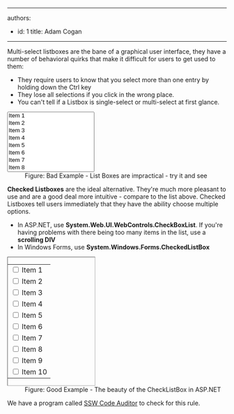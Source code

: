 

---
authors:
  - id: 1
    title: Adam Cogan
---




<span class='intro'> <div>Multi-select listboxes are the bane of a graphical user interface, they have a number of behavioral quirks that make it difficult for users to get used to them&#58;<br></div>
<ul><li>They require users to know that you select more than one entry by holding down the Ctrl key</li>
<li>They lose all selections if you click in the wrong place.</li>
<li>You can't tell if a Listbox is single-select or multi-select at first glance.</li></ul>
 </span>

<dl class="badImage"><dt>
      <select size="8" style="width&#58;200px;"> 
         <option>Item 1</option> 
         <option>Item 2</option> 
         <option>Item 3</option> 
         <option>Item 4</option> 
         <option>Item 5</option> 
         <option>Item 6</option> 
         <option>Item 7</option> 
         <option>Item 8</option> 
         <option>Item 9</option> 
         <option>Item 10</option></select> </dt><dd>Figure&#58; Bad Example - List Boxes are impractical - try it and see</dd></dl><p>
   <strong>Checked Listboxes</strong> are the ideal alternative. They're much more pleasant to use and are a good deal more intuitive - compare to the list above. Checked Listboxes tell users immediately that they have the ability choose multiple options.</p><ul><li>In ASP.NET, use 
      <strong>System.Web.UI.WebControls.CheckBoxList</strong>. If you're having problems with there being too many items in the list, use a 
      <strong>scrolling DIV</strong></li><li>In Windows Forms, use 
      <strong>System.Windows.Forms.CheckedListBox</strong></li></ul><dl class="goodImage"><dt><div style="border&#58;1px inset #aaaaaa;width&#58;200px;"><table id="cblList" border="0"><tbody><tr><td>
                     <input id="cblList_0" type="checkbox" />
                     <label>Item 1</label></td></tr><tr><td>
                     <input id="cblList_1" type="checkbox" />
                     <label>Item 2</label></td></tr><tr><td>
                     <input id="cblList_2" type="checkbox" />
                     <label>Item 3</label></td></tr><tr><td>
                     <input id="cblList_3" type="checkbox" />
                     <label>Item 4</label></td></tr><tr><td>
                     <input id="cblList_4" type="checkbox" />
                     <label>Item 5</label></td></tr><tr><td>
                     <input id="cblList_5" type="checkbox" />
                     <label>Item 6</label></td></tr><tr><td>
                     <input id="cblList_6" type="checkbox" />
                     <label>Item 7</label></td></tr><tr><td>
                     <input id="cblList_7" type="checkbox" />
                     <label>Item 8</label></td></tr><tr><td>
                     <input id="cblList_8" type="checkbox" />
                     <label>Item 9</label></td></tr><tr><td>
                     <input id="cblList_9" type="checkbox" />
                     <label>Item 10</label></td></tr></tbody></table></div></dt><dd>Figure&#58; Good Example - The beauty of the CheckListBox in ASP.NET</dd></dl><p class="ssw15-rteElement-YellowBorderBox"> We have a program called 
<a href="https&#58;//www.ssw.com.au/ssw/codeauditor/">SSW Code Auditor</a> to check for this rule.​​​<br></p>


